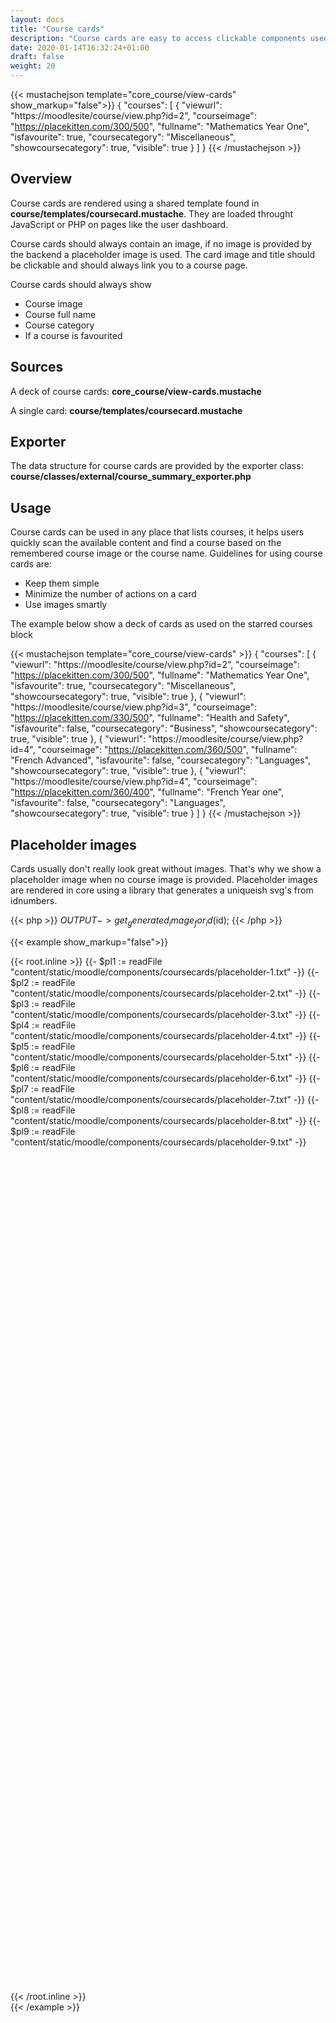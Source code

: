 ```yaml
---
layout: docs
title: "Course cards"
description: "Course cards are easy to access clickable components used in collections to navigate to the course home page."
date: 2020-01-14T16:32:24+01:00
draft: false
weight: 20
---
```


{{< mustachejson template="core_course/view-cards" show_markup="false">}}
{
    "courses": [
        {
            "viewurl": "https://moodlesite/course/view.php?id=2",
            "courseimage": "https://placekitten.com/300/500",
            "fullname": "Mathematics Year One",
            "isfavourite": true,
            "coursecategory": "Miscellaneous",
            "showcoursecategory": true,
            "visible": true
        }
    ]
}
{{< /mustachejson >}}

## Overview

Course cards are rendered using a shared template found in
**course/templates/coursecard.mustache**. They are loaded throught JavaScript or PHP on pages like the user dashboard.

Course cards should always contain an image, if no image is provided by the backend a placeholder image is used. The card image and title should be clickable and should always link you to a course page.

Course cards should always show

* Course image
* Course full name
* Course category
* If a course is favourited

## Sources

A deck of course cards:
**core_course/view-cards.mustache**

A single card:
**course/templates/coursecard.mustache**

## Exporter
The data structure for course cards are provided by the exporter class:
**course/classes/external/course_summary_exporter.php**

## Usage

Course cards can be used in any place that lists courses, it helps users quickly scan the available content and find a course based on the remembered course image or the course name. Guidelines for using course cards are:

* Keep them simple
* Minimize the number of actions on a card
* Use images smartly

The example below show a deck of cards as used on the starred courses block

{{< mustachejson template="core_course/view-cards" >}}
{
    "courses": [
        {
            "viewurl": "https://moodlesite/course/view.php?id=2",
            "courseimage": "https://placekitten.com/300/500",
            "fullname": "Mathematics Year One",
            "isfavourite": true,
            "coursecategory": "Miscellaneous",
            "showcoursecategory": true,
            "visible": true
        },
        {
            "viewurl": "https://moodlesite/course/view.php?id=3",
            "courseimage": "https://placekitten.com/330/500",
            "fullname": "Health and Safety",
            "isfavourite": false,
            "coursecategory": "Business",
            "showcoursecategory": true,
            "visible": true
        },
        {
            "viewurl": "https://moodlesite/course/view.php?id=4",
            "courseimage": "https://placekitten.com/360/500",
            "fullname": "French Advanced",
            "isfavourite": false,
            "coursecategory": "Languages",
            "showcoursecategory": true,
            "visible": true
        },
        {
            "viewurl": "https://moodlesite/course/view.php?id=4",
            "courseimage": "https://placekitten.com/360/400",
            "fullname": "French Year one",
            "isfavourite": false,
            "coursecategory": "Languages",
            "showcoursecategory": true,
            "visible": true
        }
    ]
}
{{< /mustachejson >}}


## Placeholder images

Cards usually don't really look great without images. That's why we show a placeholder image when no course image is provided. Placeholder images are rendered in core using a library that generates a uniqueish svg's from idnumbers.

{{< php >}}
    $OUTPUT->get_generated_image_for_id($id);
{{< /php >}}

{{< example show_markup="false">}}
<div class="card-deck">
{{< root.inline >}}
{{- $pl1 := readFile "content/static/moodle/components/coursecards/placeholder-1.txt" -}}
{{- $pl2 := readFile "content/static/moodle/components/coursecards/placeholder-2.txt" -}}
{{- $pl3 := readFile "content/static/moodle/components/coursecards/placeholder-3.txt" -}}
{{- $pl4 := readFile "content/static/moodle/components/coursecards/placeholder-4.txt" -}}
{{- $pl5 := readFile "content/static/moodle/components/coursecards/placeholder-5.txt" -}}
{{- $pl6 := readFile "content/static/moodle/components/coursecards/placeholder-6.txt" -}}
{{- $pl7 := readFile "content/static/moodle/components/coursecards/placeholder-7.txt" -}}
{{- $pl8 := readFile "content/static/moodle/components/coursecards/placeholder-8.txt" -}}
{{- $pl9 := readFile "content/static/moodle/components/coursecards/placeholder-9.txt" -}}

  <div class="card mb-2 justify-content-center align-items-center d-flex text-center" style="flex: 0 0 20%; height: 150px; background-image: url('{{- $pl1 -}}')">
  </div>
    <div class="card mb-2 justify-content-center align-items-center d-flex text-center" style="flex: 0 0 20%; height: 150px; background-image: url('{{- $pl2 -}}')">
  </div>
    <div class="card mb-2 justify-content-center align-items-center d-flex text-center" style="flex: 0 0 20%; height: 150px; background-image: url('{{- $pl3 -}}')">
  </div>
    <div class="card mb-2 justify-content-center align-items-center d-flex text-center" style="flex: 0 0 20%; height: 150px; background-image: url('{{- $pl4 -}}')">
  </div>
    <div class="card mb-2 justify-content-center align-items-center d-flex text-center" style="flex: 0 0 20%; height: 150px; background-image: url('{{- $pl5 -}}')">
  </div>
    <div class="card mb-2 justify-content-center align-items-center d-flex text-center" style="flex: 0 0 20%; height: 150px; background-image: url('{{- $pl6 -}}')">
  </div>
    <div class="card mb-2 justify-content-center align-items-center d-flex text-center" style="flex: 0 0 20%; height: 150px; background-image: url('{{- $pl7 -}}')">
  </div>
    <div class="card mb-2 justify-content-center align-items-center d-flex text-center" style="flex: 0 0 20%; height: 150px; background-image: url('{{- $pl8 -}}')">
  </div>
    <div class="card mb-2 justify-content-center align-items-center d-flex text-center" style="flex: 0 0 20%; height: 150px; background-image: url('{{- $pl9 -}}')">
  </div>
{{< /root.inline >}}
</div>
{{< /example >}}

